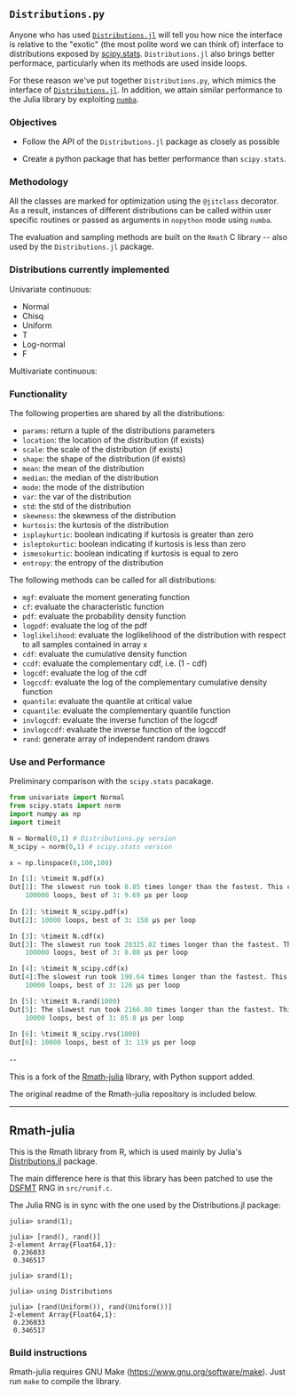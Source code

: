 ## `Distributions.py`

Anyone who has used [`Distributions.jl`](https://github.com/JuliaStats/Distributions.jl) will tell
you how nice the interface is relative to the "exotic" (the most polite word
we can think of) interface to distributions exposed by
[scipy.stats](http://docs.scipy.org/doc/scipy-0.17.1/reference/stats.html).
`Distributions.jl` also brings better performace, particularly when its
methods are used inside loops.

For these reason we've put together `Distributions.py`, which mimics the
interface of [`Distributions.jl`](https://github.com/JuliaStats/Distributions.jl).  In addition,
 we attain similar performance to the Julia
library by exploiting [`numba`](http://numba.pydata.org/).


### Objectives

* Follow the API of the `Distributions.jl` package as closely as possible 

* Create a python package that has better performance than `scipy.stats`. 

### Methodology

All the classes are marked for optimization using the `@jitclass` decorator. As a result, instances of different distributions can be called within user specific routines or passed as arguments in `nopython` mode using `numba`.

The evaluation and sampling methods are built on the `Rmath` C library -- also used by the `Distributions.jl` package.

### Distributions currently implemented

Univariate continuous:

* Normal
* Chisq
* Uniform
* T
* Log-normal
* F

Multivariate continuous:

### Functionality

The following properties are shared by all the distributions:

* `params`: return a tuple of the distributions parameters
* `location`: the location of the distribution (if exists)
* `scale`: the scale of the distribution (if exists)
* `shape`: the shape of the distribution (if exists)
* `mean`: the mean of the distribution
* `median`: the median of the distribution
* `mode`: the mode of the distribution
* `var`: the var of the distribution
* `std`: the std of the distribution
* `skewness`: the skewness of the distribution
* `kurtosis`: the kurtosis of the distribution
* `isplaykurtic`: boolean indicating if kurtosis is greater than zero
* `isleptokurtic`: boolean indicating if kurtosis is less than zero
* `ismesokurtic`: boolean indicating if kurtosis is equal to zero
* `entropy`: the entropy of the distribution

The following methods can be called for all distributions:

* `mgf`: evaluate the moment generating function
* `cf`: evaluate the characteristic function
* `pdf`: evaluate the probability density function
* `logpdf`: evaluate the log of the pdf
* `loglikelihood`: evaluate the loglikelihood of the distribution with respect to all samples contained in array x
* `cdf`: evaluate the cumulative density function
* `ccdf`: evaluate the complementary cdf, i.e. (1 - cdf)
* `logcdf`: evaluate the log of the cdf
* `logccdf`: evaluate the log of the complementary cumulative density function
* `quantile`: evaluate the quantile at critical value
* `cquantile`: evaluate the complementary quantile function
* `invlogcdf`: evaluate the inverse function of the logcdf
* `invlogccdf`: evaluate the inverse function of the logccdf
* `rand`: generate array of independent random draws


### Use and Performance

Preliminary comparison with the `scipy.stats` pacakage.

```python
from univariate import Normal
from scipy.stats import norm
import numpy as np
import timeit

N = Normal(0,1) # Distributions.py version
N_scipy = norm(0,1) # scipy.stats version

x = np.linspace(0,100,100)
```


```python
In [1]: %timeit N.pdf(x)
Out[1]: The slowest run took 8.85 times longer than the fastest. This could mean that an intermediate result is being cached.
    100000 loops, best of 3: 9.69 µs per loop
    
In [2]: %timeit N_scipy.pdf(x)
Out[2]: 10000 loops, best of 3: 150 µs per loop
```

```python
In [3]: %timeit N.cdf(x)
Out[3]: The slowest run took 20325.82 times longer than the fastest. This could mean that an intermediate result is being cached.
    100000 loops, best of 3: 8.08 µs per loop

In [4]: %timeit N_scipy.cdf(x)
Out[4]:The slowest run took 190.64 times longer than the fastest. This could mean that an intermediate result is being cached.
    10000 loops, best of 3: 126 µs per loop
```


```python
In [5]: %timeit N.rand(1000)
Out[5]: The slowest run took 2166.80 times longer than the fastest. This could mean that an intermediate result is being cached.
    10000 loops, best of 3: 85.8 µs per loop
    
In [6]: %timeit N_scipy.rvs(1000)
Out[6]: 10000 loops, best of 3: 119 µs per loop
```

--

This is a fork of the [Rmath-julia](https://github.com/JuliaLang/Rmath-julia)
library, with Python support added.

The original readme of the Rmath-julia repository is included below.

---

## Rmath-julia

This is the Rmath library from R, which is used mainly by Julia's
[Distributions.jl](https://github.com/JuliaStats/Distributions.jl)
package.

The main difference here is that this library has been patched to use
the [DSFMT](http://www.math.sci.hiroshima-u.ac.jp/~m-mat/MT/SFMT/) RNG
in `src/runif.c`.

The Julia RNG is in sync with the one used by the Distributions.jl package:

````
julia> srand(1);

julia> [rand(), rand()]
2-element Array{Float64,1}:
 0.236033
 0.346517

julia> srand(1);

julia> using Distributions

julia> [rand(Uniform()), rand(Uniform())]
2-element Array{Float64,1}:
 0.236033
 0.346517
````

### Build instructions

Rmath-julia requires GNU Make (https://www.gnu.org/software/make). Just run
`make` to compile the library.
